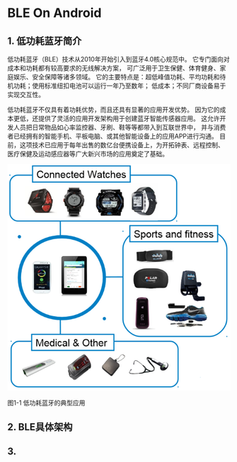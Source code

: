 
# BLE On Android

## 1. 低功耗蓝牙简介

低功耗蓝牙（BLE）技术从2010年开始引入到蓝牙4.0核心规范中。
它专门面向对成本和功耗都有较高要求的无线解决方案，
可广泛用于卫生保健、体育健身、家庭娱乐、安全保障等诸多领域。
它的主要特点是：超低峰值功耗、平均功耗和待机功耗；使用标准纽扣电池可以运行一年乃至数年；
低成本；不同厂商设备易于实现交互性。

低功耗蓝牙不仅具有着功耗优势，而且还具有显著的应用开发优势。
因为它的成本更低，还提供了灵活的应用开发架构用于创建蓝牙智能传感器应用。
这允许开发人员把日常物品如心率监控器、牙刷、鞋等等都带入到互联世界中，
并与消费者已经拥有的智能手机、平板电脑、或其他智能设备上的应用APP进行沟通。
目前，这项技术已应用于每年出售的数亿台便携设备上，为开拓钟表、远程控制、
医疗保健及运动感应器等广大新兴市场的应用奠定了基础。

![BLE Applications](./assets/ble_applications.png)

图1-1 低功耗蓝牙的典型应用

## 2. BLE具体架构
## 3. 
